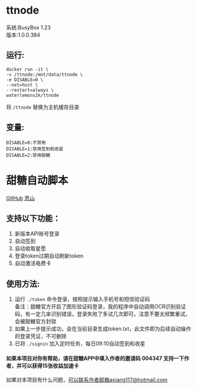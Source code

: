# ttnode
系统:BusyBox 1.23  
版本:1.0.0.384
## 运行:
```
docker run -it \
-v /ttnode:/mnt/data/ttnode \
-e DISABLE=0 \
--net=host \
--restart=always \
waterlemons2k/ttnode
```
将 `/ttnode` 替换为主机缓存目录
## 变量:
```
DISABLE=0:不禁用
DISABLE=1:禁用签到和收星
DISABLE=2:禁用甜糖
```
# 甜糖自动脚本
[GitHub](https://github.com/axiang117/ttnode-auto) [恩山](https://www.right.com.cn/forum/forum.php?mod=viewthread&tid=8259846)
## 支持以下功能：
1. 新版本API账号登录
2. 自动签到
3. 自动收取星愿
4. 登录token过期自动刷新token
5. 自动激活电费卡
## 使用方法:
1. 运行 `./token` 命令登录，按照提示输入手机号和短信验证码  
备注：甜糖官方开启了图形验证码登录，我的程序中自动调用OCR识别验证码，有一定几率识别错误，登录失败了多试几次即可。注意不要太频繁重试，会被甜糖官方封锁
2. 如果上一步提示成功，会在当前目录生成token.txt，此文件即为后续自动操作的登录凭证，不可删除
3. 已将 `./signin` 加入定时任务，每日09:10自动签到和收星

#### 如果本项目对你有帮助，请在甜糖APP中填入作者的邀请码 004347 支持一下作者，并可以获得15张收益加速卡

如果对本项目有什么问题，可以联系作者邮箱axiang117@hotmail.com
